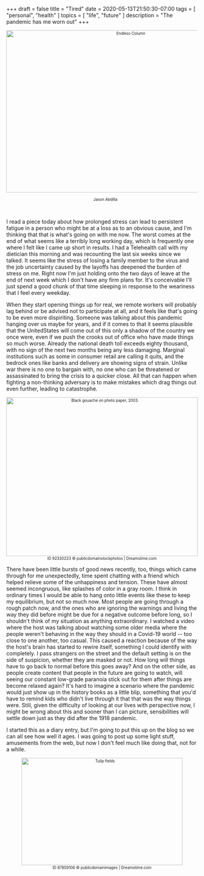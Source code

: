 +++
draft = false
title = "Tired"
date = 2020-05-13T21:50:30-07:00
tags = [
  "personal",
  "health"
]
topics = [
  "life",
  "future"
]
description = "The pandemic has me worn out"
+++

<div align="center" style="font-size:x-small"><img src="https://milkfish08.s3.amazonaws.com/photo/blog/abovethefold/jason-abdilla-Dfl6S3PIUvg-unsplash.jpg" alt="Endless Column" title="Endless Column" width="640" height="426" /><br />

<span style="display:inline-block;padding:2px 3px"><svg xmlns="http://www.w3.org/2000/svg" style="height:12px;width:auto;position:relative;vertical-align:middle;top:-2px;fill:white" viewBox="0 0 32 32"><title>unsplash-logo</title><path d="M10 9V0h12v9H10zm12 5h10v18H0V14h10v9h12v-9z"></path></svg></span><span style="display:inline-block;padding:2px 3px">Jason Abdilla</span>
</div><br clear="all" />


I read a piece today about how prolonged stress can lead to persistent fatigue in a person who might be at a loss as to an obvious cause, and I'm thinking that that is what's going on with me now.
The worst comes at the end of what seems like a terribly long working day, which is frequently one where I felt like I came up short in results.
I had a Telehealth call with my dietician this morning and was recounting the last six weeks since we talked.
It seems like the stress of losing a family member to the virus and the job uncertainty caused by the layoffs has deepened the burden of stress on me.
Right now I'm just holding onto the two days of leave at the end of next week which I don't have any firm plans for.
It's conceivable I'll just spend a good chunk of that time sleeping in response to the weariness that I feel every weekday.

When they start opening things up for real, we remote workers will probably lag behind or be advised not to participate at all, and it feels like that's going to be even more dispiriting.
Someone was talking about this pandemic hanging over us maybe for years, and if it comes to that it seems plausible that the UnitedStates will come out of this only a shadow of the country we once were, even if we push the crooks out of office who have made things so much worse.
Already the national death toll exceeds eighty thousand, with no sign of the next two months being any less damaging.
Marginal institutions such as some in consumer retail are calling it quits, and the bedrock ones like banks and delivery are showing signs of strain.
Unlike war there is no one to bargain with, no one who can be threatened or assassinated to bring the crisis to a quicker close.
All that can happen when fighting a non-thinking adversary is to make mistakes which drag things out even further, leading to catastrophe.

<div align="center" style="font-size:x-small"><img src="https://milkfish08.s3.amazonaws.com/photo/blog/abovethefold/dreamstime_xxl_92330223.jpg" alt="Black gouache on photo paper, 2003."
title="Black gouache on photo paper, 2003." width="504" height="417" /><br />ID 92330223 © publicdomainstockphotos | Dreamstime.com
</div>

There have been little bursts of good news recently, too, things which came through for me unexpectedly, time spent chatting with a friend which helped relieve some of the unhappiness and tension.
These have almost seemed incongruous, like splashes of color in a gray room.
I think in ordinary times I would be able to hang onto little events like these to keep my equilibrium, but not so much now.
Most people are going through a rough patch now, and the ones who are ignoring the warnings and living the way they did before might be due for a negative outcome before long, so I shouldn't think of my situation as anything extraordinary.
I watched a video where the host was talking about watching some older media where the people weren't behaving in the way they should in a Covid-19 world -- too close to one another, too casual.
This caused a reaction because of the way the host's brain has started to rewire itself, something I could identify with completely.
I pass strangers on the street and the default setting is on the side of suspicion, whether they are masked or not.
How long will things have to go back to normal before this goes away?
And on the other side, as people create content that people in the future are going to watch, will seeing our constant low-grade paranoia stick out for them after things are become relaxed again?
It's hard to imagine a scenario where the pandemic would just show up in the history books as a little blip, something that you'd have to remind kids who didn't live through it that that was the way things were.
Still, given the difficulty of looking at our lives with perspective now, I might be wrong about this and sooner than I can picture, sensibilities will settle down just as they did after the 1918 pandemic.

I started this as a diary entry, but I'm going to put this up on the blog so we can all see how well it ages.
I was going to post up some light stuff, amusements from the web, but now I don't feel much like doing that, not for a while.

<div align="center" style="font-size:x-small"><img src="https://milkfish08.s3.amazonaws.com/photo/blog/abovethefold/dreamstime_xxl_87859106.jpg" alt="Tulip fields"
title="Tulip fields" width="424" height="282" /><br />ID 87859106
© publicdomainimages | Dreamstime.com
</div>
